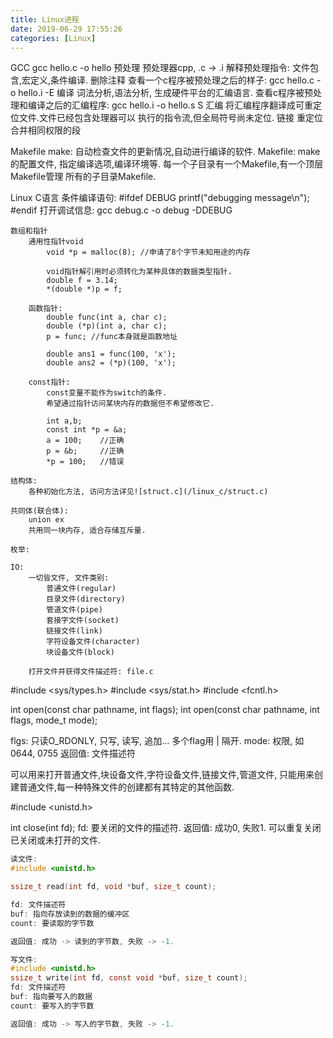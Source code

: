 ```yaml
---
title: Linux进程
date: 2019-06-29 17:55:26
categories: [Linux]
---
```


GCC
    gcc hello.c -o hello
    预处理
        预处理器cpp, .c -> .i
        解释预处理指令: 文件包含,宏定义,条件编译.
        删除注释
        查看一个c程序被预处理之后的样子:
            gcc hello.c -o hello.i -E
    编译
        词法分析,语法分析, 生成硬件平台的汇编语言.
        查看c程序被预处理和编译之后的汇编程序:
            gcc hello.i -o hello.s S
    汇编
        将汇编程序翻译成可重定位文件.文件已经包含处理器可以
        执行的指令流,但全局符号尚未定位.
    链接
        重定位
        合并相同权限的段

Makefile
    make: 自动检查文件的更新情况,自动进行编译的软件.
    Makefile: make的配置文件, 指定编译选项,编译环境等.
            每一个子目录有一个Makefile,有一个顶层Makefile管理
            所有的子目录Makefile.

Linux C语言
    条件编译语句:
        #ifdef DEBUG
            printf("debugging message\n");
        #endif
    打开调试信息:
        gcc debug.c -o debug -DDEBUG
        
    数组和指针
        通用性指针void
            void *p = malloc(8); //申请了8个字节未知用途的内存
            
            void指针解引用时必须转化为某种具体的数据类型指针.
            double f = 3.14;
            *(double *)p = f;
        
        函数指针:
            double func(int a, char c);
            double (*p)(int a, char c);
            p = func; //func本身就是函数地址

            double ans1 = func(100, 'x');
            double ans2 = (*p)(100, 'x');

        const指针:
            const变量不能作为switch的条件.
            希望通过指针访问某块内存的数据但不希望修改它.

            int a,b;
            const int *p = &a;
            a = 100;    //正确
            p = &b;     //正确
            *p = 100;   //错误

    结构体:
        各种初始化方法, 访问方法详见![struct.c](/linux_c/struct.c)

    共同体(联合体):
        union ex
        共用同一块内存, 适合存储互斥量.

    枚举:

    IO:
        一切皆文件, 文件类别:
            普通文件(regular)
            目录文件(directory)
            管道文件(pipe)
            套接字文件(socket)
            链接文件(link)
            字符设备文件(character)
            块设备文件(block)

        打开文件并获得文件描述符: file.c


  #include <sys/types.h>
  #include <sys/stat.h>
  #include <fcntl.h>
  
  int open(const char pathname, int flags);
  int open(const char pathname, int flags, mode_t mode);
  
  flgs: 只读O_RDONLY, 只写, 读写, 追加... 多个flag用 | 隔开.
  mode: 权限,  如 0644, 0755
  返回值: 文件描述符
  
  可以用来打开普通文件,块设备文件,字符设备文件,链接文件,管道文件,
  只能用来创建普通文件,每一种特殊文件的创建都有其特定的其他函数.
  
  #include <unistd.h>
  
  int close(int fd);
  fd: 要关闭的文件的描述符.
  返回值: 成功0, 失败1.
  可以重复关闭已关闭或未打开的文件.

 ```c
读文件: 
#include <unistd.h>

ssize_t read(int fd, void *buf, size_t count);

fd: 文件描述符
buf: 指向存放读到的数据的缓冲区
count: 要读取的字节数

返回值: 成功 -> 读到的字节数, 失败 -> -1. 

写文件:
#include <unistd.h>
ssize_t write(int fd, const void *buf, size_t count);
fd: 文件描述符
buf: 指向要写入的数据
count: 要写入的字节数

返回值: 成功 -> 写入的字节数, 失败 -> -1. 
```